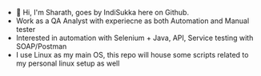 - 👋 Hi, I'm Sharath, goes by IndiSukka here on Github.
- Work as a QA Analyst with experiecne as both Automation and Manual tester
- Interested in automation with Selenium + Java, API, Service testing with SOAP/Postman
- I use Linux as my main OS, this repo will house some scripts related to my personal linux setup as well
